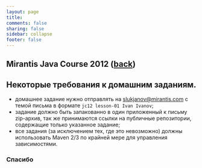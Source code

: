 ```yaml
---                                                                                                                     
layout: page                                                                                                            
title:                                                                                                                  
comments: false                                                                                                         
sharing: false                                                                                                          
sidebar: collapse
footer: false                                                                                                           
---
```

## Mirantis Java Сourse 2012 ([back](index.html))
## Некоторые требования к домашним заданиям.

* домашнее задание нужно отправлять на 
[slukjanov@mirantis.com](mailto:slukjanov@mirantis.com?subject=jc12%20lesson-01%20Ivan%20Ivanov)
с темой письма в формате `jc12 lesson-01 Ivan Ivanov`;
* задание должно быть запакованно в один приложенный к письму zip-архив,
так же принимаются ссылки на публичные репозитории, содержащие только указанное задание;
* все задания (за исключением тех, где это невозможно) должны использовать Maven 2/3 по крайней мере
для управления зависимостями.

### Спасибо 